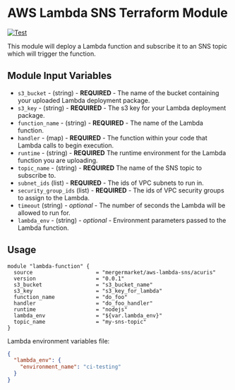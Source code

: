 # AWS Lambda SNS Terraform Module

[![Test](https://github.com/mergermarket/terraform-acuris-aws-lambda-sns/actions/workflows/test.yml/badge.svg)](https://github.com/mergermarket/terraform-acuris-aws-lambda-sns/actions/workflows/test.yml)

This module will deploy a Lambda function and subscribe it to an SNS topic which will trigger the function.

## Module Input Variables

- `s3_bucket` - (string) - **REQUIRED** - The name of the bucket containing your uploaded Lambda deployment package.
- `s3_key` - (string) - **REQUIRED** - The s3 key for your Lambda deployment package.
- `function_name` - (string) - **REQUIRED** - The name of the Lambda function.
- `handler` - (map) - **REQUIRED** - The function within your code that Lambda calls to begin execution.
- `runtime` - (string) - **REQUIRED** The runtime environment for the Lambda function you are uploading.
- `topic_name` - (string) - **REQUIRED** The name of the SNS topic to subscribe to.
- `subnet_ids` (list) - **REQUIRED** - The ids of VPC subnets to run in.
- `security_group_ids` (list) - **REQUIRED** - The ids of VPC security groups to assign to the Lambda.
- `timeout` (string) - _optional_ - The number of seconds the Lambda will be allowed to run for.
- `lambda_env` - (string) - _optional_ - Environment parameters passed to the Lambda function.


## Usage

```hcl
module "lambda-function" {
  source                    = "mergermarket/aws-lambda-sns/acuris"
  version                   = "0.0.1"
  s3_bucket                 = "s3_bucket_name"
  s3_key                    = "s3_key_for_lambda"
  function_name             = "do_foo"
  handler                   = "do_foo_handler"
  runtime                   = "nodejs"
  lambda_env                = "${var.lambda_env}"
  topic_name                = "my-sns-topic"
}
```
Lambda environment variables file:
```json
{
  "lambda_env": {
    "environment_name": "ci-testing"
  }
}
```

